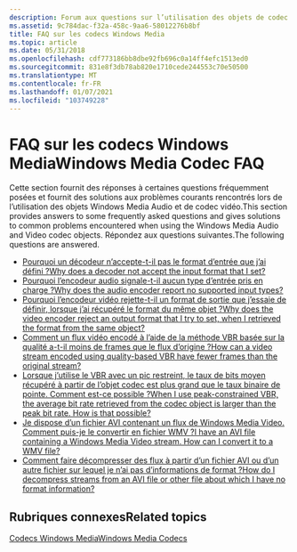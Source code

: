 ```yaml
---
description: Forum aux questions sur l’utilisation des objets de codec vidéo et Windows Media Audio.
ms.assetid: 9c784dac-f32a-458c-9aa6-58012276b8bf
title: FAQ sur les codecs Windows Media
ms.topic: article
ms.date: 05/31/2018
ms.openlocfilehash: cdf773186bb8dbe92fb696c0a14ff4efc1513ed0
ms.sourcegitcommit: 831e8f3db78ab820e1710cede244553c70e50500
ms.translationtype: MT
ms.contentlocale: fr-FR
ms.lasthandoff: 01/07/2021
ms.locfileid: "103749228"
---
```

# <a name="windows-media-codec-faq"></a><span data-ttu-id="a2f88-103">FAQ sur les codecs Windows Media</span><span class="sxs-lookup"><span data-stu-id="a2f88-103">Windows Media Codec FAQ</span></span>

<span data-ttu-id="a2f88-104">Cette section fournit des réponses à certaines questions fréquemment posées et fournit des solutions aux problèmes courants rencontrés lors de l’utilisation des objets Windows Media Audio et de codec vidéo.</span><span class="sxs-lookup"><span data-stu-id="a2f88-104">This section provides answers to some frequently asked questions and gives solutions to common problems encountered when using the Windows Media Audio and Video codec objects.</span></span> <span data-ttu-id="a2f88-105">Répondez aux questions suivantes.</span><span class="sxs-lookup"><span data-stu-id="a2f88-105">The following questions are answered.</span></span>

-   [<span data-ttu-id="a2f88-106">Pourquoi un décodeur n’accepte-t-il pas le format d’entrée que j’ai défini ?</span><span class="sxs-lookup"><span data-stu-id="a2f88-106">Why does a decoder not accept the input format that I set?</span></span>](whydoesadecoderdmonotaccepttheinputformatthatiset.md)
-   [<span data-ttu-id="a2f88-107">Pourquoi l’encodeur audio signale-t-il aucun type d’entrée pris en charge ?</span><span class="sxs-lookup"><span data-stu-id="a2f88-107">Why does the audio encoder report no supported input types?</span></span>](whydoestheaudioencoderdmoreportnosupportedinputtyp.md)
-   [<span data-ttu-id="a2f88-108">Pourquoi l’encodeur vidéo rejette-t-il un format de sortie que j’essaie de définir, lorsque j’ai récupéré le format du même objet ?</span><span class="sxs-lookup"><span data-stu-id="a2f88-108">Why does the video encoder reject an output format that I try to set, when I retrieved the format from the same object?</span></span>](whydoesthevideoencoderdmorejectanoutputformatthati.md)
-   [<span data-ttu-id="a2f88-109">Comment un flux vidéo encodé à l’aide de la méthode VBR basée sur la qualité a-t-il moins de frames que le flux d’origine ?</span><span class="sxs-lookup"><span data-stu-id="a2f88-109">How can a video stream encoded using quality-based VBR have fewer frames than the original stream?</span></span>](howcanavideostreamencodedusingqualitybasedvbrhavef.md)
-   [<span data-ttu-id="a2f88-110">Lorsque j’utilise le VBR avec un pic restreint, le taux de bits moyen récupéré à partir de l’objet codec est plus grand que le taux binaire de pointe. Comment est-ce possible ?</span><span class="sxs-lookup"><span data-stu-id="a2f88-110">When I use peak-constrained VBR, the average bit rate retrieved from the codec object is larger than the peak bit rate. How is that possible?</span></span>](whenusingpeakconstrainedvbrtheaveragebitrateretrie.md)
-   [<span data-ttu-id="a2f88-111">Je dispose d’un fichier AVI contenant un flux de Windows Media Video. Comment puis-je le convertir en fichier WMV ?</span><span class="sxs-lookup"><span data-stu-id="a2f88-111">I have an AVI file containing a Windows Media Video stream. How can I convert it to a WMV file?</span></span>](ihaveanavifilecontainingawindowsmediavideostreamho.md)
-   [<span data-ttu-id="a2f88-112">Comment faire décompresser des flux à partir d’un fichier AVI ou d’un autre fichier sur lequel je n’ai pas d’informations de format ?</span><span class="sxs-lookup"><span data-stu-id="a2f88-112">How do I decompress streams from an AVI file or other file about which I have no format information?</span></span>](howdoidecompresswindowsmediacontentfromanaviorothe.md)

## <a name="related-topics"></a><span data-ttu-id="a2f88-113">Rubriques connexes</span><span class="sxs-lookup"><span data-stu-id="a2f88-113">Related topics</span></span>

<dl> <dt>

[<span data-ttu-id="a2f88-114">Codecs Windows Media</span><span class="sxs-lookup"><span data-stu-id="a2f88-114">Windows Media Codecs</span></span>](windows-media-codecs.md)
</dt> </dl>

 

 



